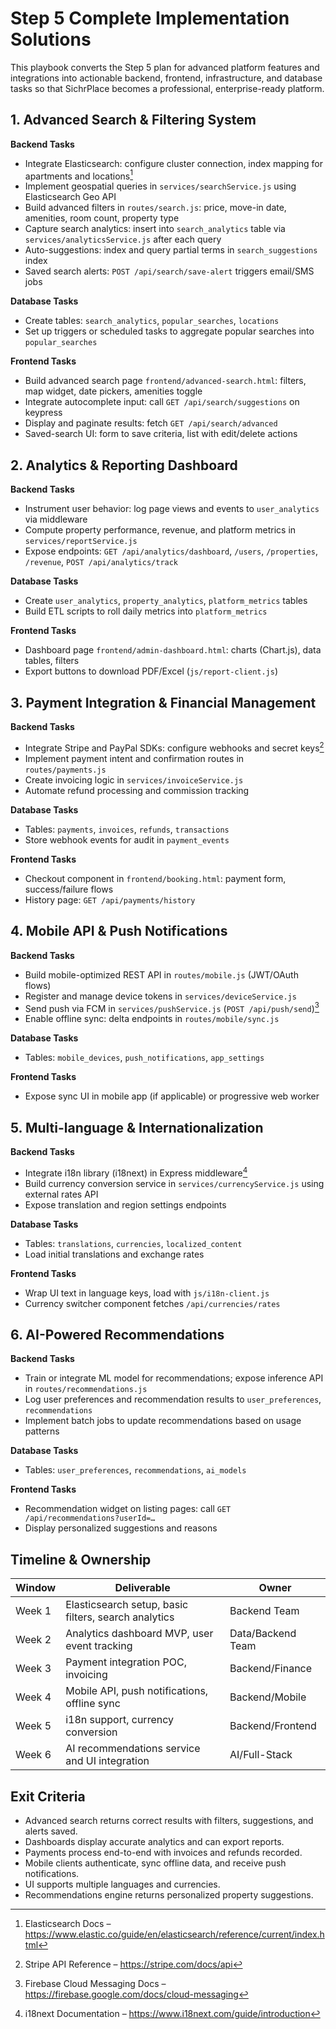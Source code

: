 # Step 5 Complete Implementation Solutions

This playbook converts the Step 5 plan for advanced platform features and integrations into actionable backend, frontend, infrastructure, and database tasks so that SichrPlace becomes a professional, enterprise-ready platform.

## 1. Advanced Search & Filtering System

**Backend Tasks**
- Integrate Elasticsearch: configure cluster connection, index mapping for apartments and locations[^es]
- Implement geospatial queries in `services/searchService.js` using Elasticsearch Geo API
- Build advanced filters in `routes/search.js`: price, move-in date, amenities, room count, property type
- Capture search analytics: insert into `search_analytics` table via `services/analyticsService.js` after each query
- Auto-suggestions: index and query partial terms in `search_suggestions` index
- Saved search alerts: `POST /api/search/save-alert` triggers email/SMS jobs

**Database Tasks**
- Create tables: `search_analytics`, `popular_searches`, `locations`
- Set up triggers or scheduled tasks to aggregate popular searches into `popular_searches`

**Frontend Tasks**
- Build advanced search page `frontend/advanced-search.html`: filters, map widget, date pickers, amenities toggle
- Integrate autocomplete input: call `GET /api/search/suggestions` on keypress
- Display and paginate results: fetch `GET /api/search/advanced`
- Saved-search UI: form to save criteria, list with edit/delete actions

## 2. Analytics & Reporting Dashboard

**Backend Tasks**
- Instrument user behavior: log page views and events to `user_analytics` via middleware
- Compute property performance, revenue, and platform metrics in `services/reportService.js`
- Expose endpoints: `GET /api/analytics/dashboard`, `/users`, `/properties`, `/revenue`, `POST /api/analytics/track`

**Database Tasks**
- Create `user_analytics`, `property_analytics`, `platform_metrics` tables
- Build ETL scripts to roll daily metrics into `platform_metrics`

**Frontend Tasks**
- Dashboard page `frontend/admin-dashboard.html`: charts (Chart.js), data tables, filters
- Export buttons to download PDF/Excel (`js/report-client.js`)

## 3. Payment Integration & Financial Management

**Backend Tasks**
- Integrate Stripe and PayPal SDKs: configure webhooks and secret keys[^stripe]
- Implement payment intent and confirmation routes in `routes/payments.js`
- Create invoicing logic in `services/invoiceService.js`
- Automate refund processing and commission tracking

**Database Tasks**
- Tables: `payments`, `invoices`, `refunds`, `transactions`
- Store webhook events for audit in `payment_events`

**Frontend Tasks**
- Checkout component in `frontend/booking.html`: payment form, success/failure flows
- History page: `GET /api/payments/history`

## 4. Mobile API & Push Notifications

**Backend Tasks**
- Build mobile-optimized REST API in `routes/mobile.js` (JWT/OAuth flows)
- Register and manage device tokens in `services/deviceService.js`
- Send push via FCM in `services/pushService.js` (`POST /api/push/send`)[^fcm]
- Enable offline sync: delta endpoints in `routes/mobile/sync.js`

**Database Tasks**
- Tables: `mobile_devices`, `push_notifications`, `app_settings`

**Frontend Tasks**
- Expose sync UI in mobile app (if applicable) or progressive web worker

## 5. Multi-language & Internationalization

**Backend Tasks**
- Integrate i18n library (i18next) in Express middleware[^i18n]
- Build currency conversion service in `services/currencyService.js` using external rates API
- Expose translation and region settings endpoints

**Database Tasks**
- Tables: `translations`, `currencies`, `localized_content`
- Load initial translations and exchange rates

**Frontend Tasks**
- Wrap UI text in language keys, load with `js/i18n-client.js`
- Currency switcher component fetches `/api/currencies/rates`

## 6. AI-Powered Recommendations

**Backend Tasks**
- Train or integrate ML model for recommendations; expose inference API in `routes/recommendations.js`
- Log user preferences and recommendation results to `user_preferences`, `recommendations`
- Implement batch jobs to update recommendations based on usage patterns

**Database Tasks**
- Tables: `user_preferences`, `recommendations`, `ai_models`

**Frontend Tasks**
- Recommendation widget on listing pages: call `GET /api/recommendations?userId=…`
- Display personalized suggestions and reasons

## Timeline & Ownership

| Window   | Deliverable                                          | Owner             |
|----------|------------------------------------------------------|-------------------|
| Week 1   | Elasticsearch setup, basic filters, search analytics | Backend Team      |
| Week 2   | Analytics dashboard MVP, user event tracking         | Data/Backend Team |
| Week 3   | Payment integration POC, invoicing                   | Backend/Finance   |
| Week 4   | Mobile API, push notifications, offline sync         | Backend/Mobile    |
| Week 5   | i18n support, currency conversion                    | Backend/Frontend  |
| Week 6   | AI recommendations service and UI integration        | AI/Full-Stack     |

## Exit Criteria

- Advanced search returns correct results with filters, suggestions, and alerts saved.
- Dashboards display accurate analytics and can export reports.
- Payments process end-to-end with invoices and refunds recorded.
- Mobile clients authenticate, sync offline data, and receive push notifications.
- UI supports multiple languages and currencies.
- Recommendations engine returns personalized property suggestions.

[^es]: Elasticsearch Docs – https://www.elastic.co/guide/en/elasticsearch/reference/current/index.html
[^stripe]: Stripe API Reference – https://stripe.com/docs/api
[^fcm]: Firebase Cloud Messaging Docs – https://firebase.google.com/docs/cloud-messaging
[^i18n]: i18next Documentation – https://www.i18next.com/guide/introduction